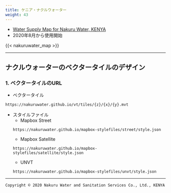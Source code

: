 ```yaml
---
title: ケニア・ナクルウォーター
weight: 43
---
```


- [Water Supply Map for Nakuru Water, KENYA](https://nakuru.water-gis.com)
- 2020年8月から使用開始

{{< nakuruwater_map >}}

---
## ナクルウォーターのベクタータイルのデザイン

### 1. ベクタータイルのURL
- ベクタータイル
```
https://nakuruwater.github.io/vt/tiles/{z}/{x}/{y}.mvt
```

- スタイルファイル
  - Mapbox Street
  ```
  https://nakuruwater.github.io/mapbox-stylefiles/street/style.json
  ```
  - Mapbox Satellite
  ```
  https://nakuruwater.github.io/mapbox-stylefiles/satellite/style.json
  ```
  - UNVT
  ```
  https://nakuruwater.github.io/mapbox-stylefiles/unvt/style.json
  ```

---
`Copyright © 2020 Nakuru Water and Sanitation Services Co., Ltd., KENYA`